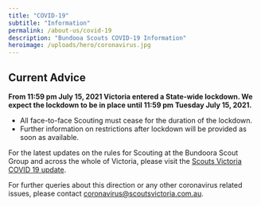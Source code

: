 ```yaml
---
title: "COVID-19"
subtitle: "Information"
permalink: /about-us/covid-19
description: "Bundooa Scouts COVID-19 Information"
heroimage: /uploads/hero/coronavirus.jpg
---
```


## Current Advice

**From 11:59 pm July 15, 2021 Victoria entered a State-wide lockdown. We expect the lockdown to be in place until 11:59 pm Tuesday July 15, 2021.**

 * All face-to-face Scouting must cease for the duration of the lockdown.
 * Further information on restrictions after lockdown will be provided as soon as available.

For the latest updates on the rules for Scouting at the Bundoora Scout Group and across the whole of Victoria, please visit the [Scouts Victoria COVID 19 update](https://scoutsvictoria.com.au/about-us/news/covid-19-update/).

For further queries about this direction or any other coronavirus related issues, please contact [coronavirus@scoutsvictoria.com.au](mailto:coronavirus@scoutsvictoria.com.au).
